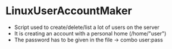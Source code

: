 # LinuxUserAccountMaker

- Script used to create/delete/list a lot of users on the server
- It is creating an account with a personal home (/home/"user")
- The password has to be given in the file → combo user:pass